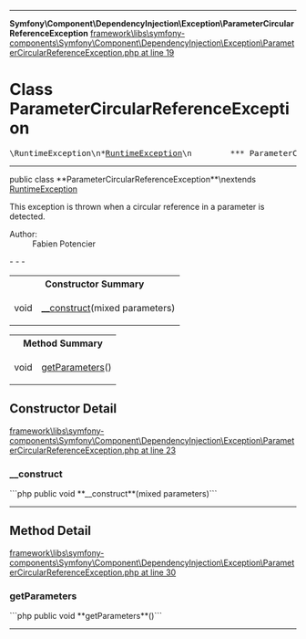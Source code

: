 - - -

**Symfony\Component\DependencyInjection\Exception\ParameterCircularReferenceException**
<a href="https://github.com/JeyDotC/Hirudo-docs/blob/master/source/framework/libs/symfony-components/Symfony/Component/DependencyInjection/Exception/ParameterCircularReferenceException.php.md#line19" class="location">framework\libs\symfony-components\Symfony\Component\DependencyInjection\Exception\ParameterCircularReferenceException.php at line 19</a>

# Class ParameterCircularReferenceException #

<pre class="tree">\RuntimeException\n*<a href="https://github.com/JeyDotC/Hirudo-docs/blob/master/symfony/component/dependencyinjection/exception/runtimeexception.html">RuntimeException</a>\n        *** ParameterCircularReferenceException **\n</pre>

- - -

<p class="signature">public  class **ParameterCircularReferenceException**\nextends <a href="https://github.com/JeyDotC/Hirudo-docs/blob/master/symfony/component/dependencyinjection/exception/runtimeexception.html">RuntimeException</a>

</p>

<div class="comment" id="overview_description"><p>This exception is thrown when a circular reference in a parameter is detected.</p></div>

<dl>
<dt>Author:</dt>
<dd>Fabien Potencier <fabien@symfony.com></dd>
</dl>
- - -

<table id="summary_constructor">
<tr><th colspan="2">Constructor Summary</th></tr>
<tr>
<td class="type"> void</td>
<td class="description"><p class="name"><a href="#__construct()">__construct</a>(mixed parameters)</p></td>
</tr>
</table>

<table id="summary_method">
<tr><th colspan="2">Method Summary</th></tr>
<tr>
<td class="type"> void</td>
<td class="description"><p class="name"><a href="#getParameters()">getParameters</a>()</p></td>
</tr>
</table>

<h2 id="detail_method">Constructor Detail</h2>
<a href="https://github.com/JeyDotC/Hirudo-docs/blob/master/source/framework/libs/symfony-components/Symfony/Component/DependencyInjection/Exception/ParameterCircularReferenceException.php.md#line23" class="location">framework\libs\symfony-components\Symfony\Component\DependencyInjection\Exception\ParameterCircularReferenceException.php at line 23</a>

<h3 id="__construct()">__construct</h3>
```php
public  void **__construct**(mixed parameters)```
<div class="details">
</div>

- - -

<h2 id="detail_method">Method Detail</h2>
<a href="https://github.com/JeyDotC/Hirudo-docs/blob/master/source/framework/libs/symfony-components/Symfony/Component/DependencyInjection/Exception/ParameterCircularReferenceException.php.md#line30" class="location">framework\libs\symfony-components\Symfony\Component\DependencyInjection\Exception\ParameterCircularReferenceException.php at line 30</a>

<h3 id="getParameters()">getParameters</h3>
```php
public  void **getParameters**()```
<div class="details">
</div>

- - -

